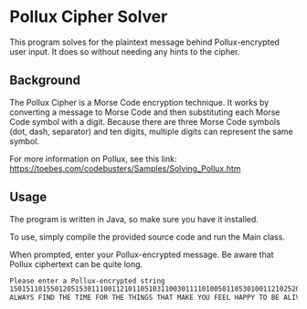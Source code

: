 # Pollux Cipher Solver
This program solves for the plaintext message behind Pollux-encrypted user input. It does so without needing any hints to the cipher.

## Background
The Pollux Cipher is a Morse Code encryption technique. It works by converting a message to Morse Code and then substituting each Morse Code symbol with a digit. Because
there are three Morse Code symbols (dot, dash, separator) and ten digits, multiple digits can represent the same symbol.

For more information on Pollux, see this link: https://toebes.com/codebusters/Samples/Solving_Pollux.htm

## Usage
The program is written in Java, so make sure you have it installed.

To use, simply compile the provided source code and run the Main class.

When prompted, enter your Pollux-encrypted message. Be aware that Pollux ciphertext can be quite long.

```bash
Please enter a Pollux-encrypted string
150151101550120515301110011210110510311003011110100501105301001121025201510030111101005011110110510551011100501111015050052012021501003125055201150011510101013110011110120155101551021530030252003111010015015110110111501
ALWAYS FIND THE TIME FOR THE THINGS THAT MAKE YOU FEEL HAPPY TO BE ALIVE 
```
